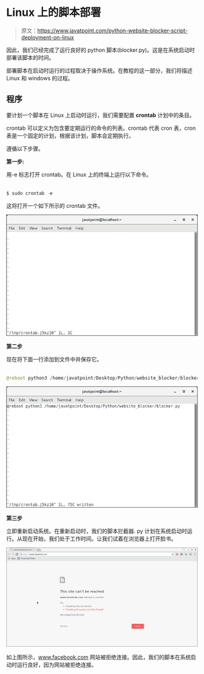 # Linux 上的脚本部署

> 原文：<https://www.javatpoint.com/python-website-blocker-script-deployment-on-linux>

因此，我们已经完成了运行良好的 python 脚本(blocker.py)。这是在系统启动时部署该脚本的时间。

部署脚本在启动时运行的过程取决于操作系统。在教程的这一部分，我们将描述 Linux 和 windows 的过程。

## 程序

要计划一个脚本在 Linux 上启动时运行，我们需要配置 **crontab** 计划中的条目。

crontab 可以定义为包含要定期运行的命令的列表。crontab 代表 cron 表，cron 表是一个固定的计划，根据该计划，脚本会定期执行。

遵循以下步骤。

**第一步:**

用-e 标志打开 crontab。在 Linux 上的终端上运行以下命令。

```py

$ sudo crontab -e 

```

这将打开一个如下所示的 crontab 文件。

![Script deployment on Linux](img/c5b5431b320574295b9706b928256866.png)

**第二步**

现在将下面一行添加到文件中并保存它。

```py

@reboot python3 /home/javatpoint/Desktop/Python/website_blocker/blocker.py

```

![Script deployment on Linux](img/aefaee8120ba61f9dc262cffac8133eb.png)

**第三步**

立即重新启动系统。在重新启动时，我们的脚本拦截器. py 计划在系统启动时运行。从现在开始，我们处于工作时间。让我们试着在浏览器上打开脸书。

![Script deployment on Linux](img/2d83f875a64eeaa78344d85efcfd7c60.png)

如上图所示，www.facebook.com 网站被拒绝连接。因此，我们的脚本在系统启动时运行良好，因为网站被拒绝连接。